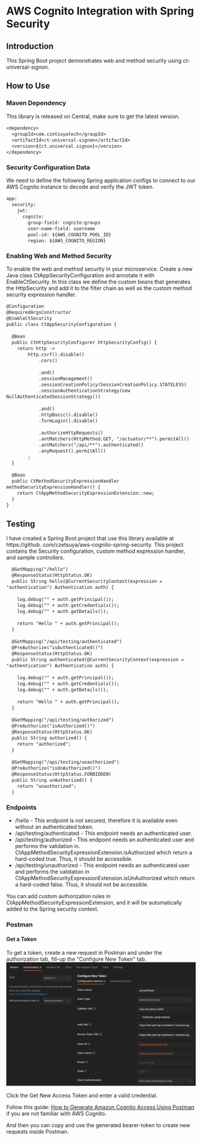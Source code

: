 # AWS Cognito Integration with Spring Security

## Introduction

This Spring Boot project demonstrates web and method security using ct-universal-signon.

## How to Use

### Maven Dependency

This library is released on Central, make sure to get the latest version.

```
<dependency>
  <groupId>com.czetsuyatech</groupId>
  <artifactId>ct-universal-signon</artifactId>
  <version>${ct.universal.signon}</version>
</dependency>
```

### Security Configuration Data

We need to define the following Spring application configs to connect to our AWS Cognito instance to decode and verify
the JWT token.

```
app:
  security:
    jwt:
      cognito:
        group-field: cognito:groups
        user-name-field: username
        pool-id: ${AWS_COGNITO_POOL_ID}
        region: ${AWS_COGNITO_REGION}
```

### Enabling Web and Method Security

To enable the web and method security in your microservice. Create a new Java class CtAppSecurityConfiguration and
annotate it with EnableCtSecurity. In this class we define the custom beans that generates the HttpSecurity and add it
to the filter chain as well as the custom method security expression handler.

```
@Configuration
@RequiredArgsConstructor
@EnableCtSecurity
public class CtAppSecurityConfiguration {

  @Bean
  public CtHttpSecurityConfigurer httpSecurityConfig() {
    return http ->
        http.csrf().disable()
            .cors()

            .and()
            .sessionManagement()
            .sessionCreationPolicy(SessionCreationPolicy.STATELESS)
            .sessionAuthenticationStrategy(new NullAuthenticatedSessionStrategy())

            .and()
            .httpBasic().disable()
            .formLogin().disable()

            .authorizeHttpRequests()
            .antMatchers(HttpMethod.GET, "/actuator/**").permitAll()
            .antMatchers("/api/**").authenticated()
            .anyRequest().permitAll()
        ;
  }

  @Bean
  public CtMethodSecurityExpressionHandler methodSecurityExpressionHandler() {
    return CtAppMethodSecurityExpressionExtension::new;
  }
}
```

## Testing

I have created a Spring Boot project that use this library available at https://github.
com/czetsuya/aws-cognito-spring-security. This project contains the Security configuration, custom method expression
handler, and sample controllers.

```
  @GetMapping("/hello")
  @ResponseStatus(HttpStatus.OK)
  public String hello(@CurrentSecurityContext(expression = "authentication") Authentication auth) {

    log.debug("" + auth.getPrincipal());
    log.debug("" + auth.getCredentials());
    log.debug("" + auth.getDetails());

    return "Hello " + auth.getPrincipal();
  }

  @GetMapping("/api/testing/authenticated")
  @PreAuthorize("isAuthenticated()")
  @ResponseStatus(HttpStatus.OK)
  public String authenticated(@CurrentSecurityContext(expression = "authentication") Authentication auth) {

    log.debug("" + auth.getPrincipal());
    log.debug("" + auth.getCredentials());
    log.debug("" + auth.getDetails());

    return "Hello " + auth.getPrincipal();
  }

  @GetMapping("/api/testing/authorized")
  @PreAuthorize("isAuthorized()")
  @ResponseStatus(HttpStatus.OK)
  public String authorized() {
    return "authorized";
  }

  @GetMapping("/api/testing/unauthorized")
  @PreAuthorize("isUnAuthorized()")
  @ResponseStatus(HttpStatus.FORBIDDEN)
  public String unAuthorized() {
    return "unauthorized";
  }
```

### Endpoints

- /hello - This endpoint is not secured, therefore it is available even without an authenticated token.
- /api/testing/authenticated - This endpoint needs an authenticated user.
- /api/testing/authorized - This endpoint needs an authenticated user and performs the validation in.
  CtAppMethodSecurityExpressionExtension.isAuthorized which return a hard-coded true. Thus, it should be accessible.
- /api/testing/unauthorized - This endpoint needs an authenticated user and performs the validation in
  CtAppMethodSecurityExpressionExtension.isUnAuthorized which return a hard-coded false. Thus, it should not be
  accessible.

You can add custom authorization rules in CtAppMethodSecurityExpressionExtension, and it will be automatically added to
the Spring security context.

### Postman

#### Get a Token

To get a token, create a new request in Postman and under the authorization tab, fill-up the "Configure New Token" tab.
![Configure a New Oauth Token in Postman](./docs/aws_cognito_generate_oauth_token.png)

Click the Get New Access Token and enter a valid credential.

Follow this guide: [How to Generate Amazon Cognito Access Using Postman](https://www.czetsuyatech.com/2021/01/aws-generate-cognito-access-token.html) if you are not
familiar with AWS Cognito.

And then you can copy and use the generated bearer-token to create new requests inside Postman.